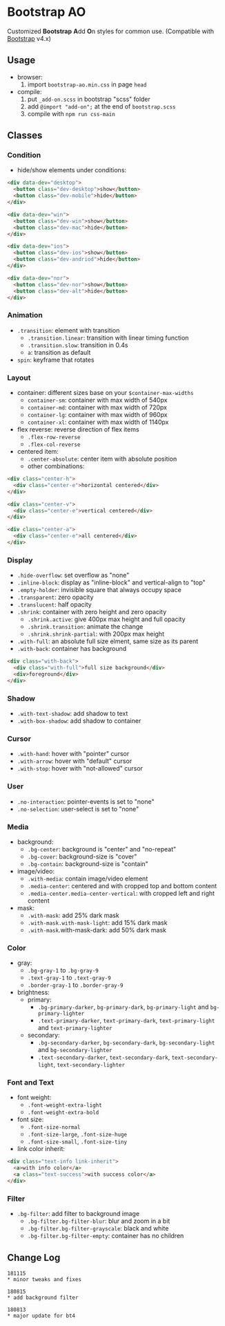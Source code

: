 # Bootstrap AO

Customized **Bootstrap** **A**dd **O**n styles for common use.
(Compatible with [Bootstrap](https://github.com/twbs/bootstrap) v4.x)

## Usage

* browser:
  1. import `bootstrap-ao.min.css` in page `head`
* compile:
  1. put `_add-on.scss` in bootstrap "scss" folder
  1. add `@import "add-on";` at the end of `bootstrap.scss`
  1. compile with `npm run css-main`

## Classes

### Condition

* hide/show elements under conditions:

```html
<div data-dev="desktop">
  <button class="dev-desktop">show</button>
  <button class="dev-mobile">hide</button>
</div>
```

```html
<div data-dev="win">
  <button class="dev-win">show</button>
  <button class="dev-mac">hide</button>
</div>
```

```html
<div data-dev="ios">
  <button class="dev-ios">show</button>
  <button class="dev-andriod">hide</button>
</div>
```

```html
<div data-dev="nor">
  <button class="dev-nor">show</button>
  <button class="dev-alt">hide</button>
</div>
```

### Animation

* `.transition`: element with transition
  * `.transition.linear`: transition with linear timing function
  * `.transition.slow`: transition in 0.4s
  * `a`: transition as default
* `spin`: keyframe that rotates

### Layout

* container: different sizes base on your `$container-max-widths`
  * `container-sm`: container with max width of 540px
  * `container-md`: container with max width of 720px
  * `container-lg`: container with max width of 960px
  * `container-xl`: container with max width of 1140px
* flex reverse: reverse direction of flex items
  * `.flex-row-reverse`
  * `.flex-col-reverse`
* centered item:
  * `.center-absolute`: center item with absolute position
  * other combinations:

```html
<div class="center-h">
  <div class="center-e">horizontal centered</div>
</div>
```

```html
<div class="center-v">
  <div class="center-e">vertical centered</div>
</div>
```

```html
<div class="center-a">
  <div class="center-e">all centered</div>
</div>
```

### Display

* `.hide-overflow`: set overflow as "none"
* `.inline-block`: display as "inline-block" and vertical-align to "top"
* `.empty-holder`: invisible square that always occupy space
* `.transparent`: zero opacity
* `.translucent`: half opacity
* `.shrink`: container with zero height and zero opacity
  * `.shrink.active`: give 400px max height and full opacity
  * `.shrink.transition`: animate the change
  * `.shrink.shrink-partial`: with 200px max height
* `.with-full`: an absolute full size elment, same size as its parent
* `.with-back`: container has background

```html
<div class="with-back">
  <div class="with-full">full size background</div>
  <div>foreground</div>
</div>
```

### Shadow

* `.with-text-shadow`: add shadow to text
* `.with-box-shadow`: add shadow to container

### Cursor

* `.with-hand`: hover with "pointer" cursor
* `.with-arrow`: hover with "default" cursor
* `.with-stop`: hover with "not-allowed" cursor

### User

* `.no-interaction`: pointer-events is set to "none"
* `.no-selection`: user-select is set to "none"

### Media

* background:
  * `.bg-center`: background is "center" and "no-repeat"
  * `.bg-cover`: background-size is "cover"
  * `.bg-contain`: background-size is "contain"
* image/video:
  * `.with-media`: contain image/video element
  * `.media-center`: centered and with cropped top and bottom content
  * `.media-center.media-center-vertical`: with cropped left and right content
* mask:
  * `.with-mask`: add 25% dark mask
  * `.with-mask.with-mask-light`: add 15% dark mask
  * `.with-mask`.with-mask-dark: add 50% dark mask

### Color

* gray:
  * `.bg-gray-1` to `.bg-gray-9`
  * `.text-gray-1` to `.text-gray-9`
  * `.border-gray-1` to `.border-gray-9`
* brightness:
  * primary:
    * `.bg-primary-darker`, `bg-primary-dark`, `bg-primary-light` and `bg-primary-lighter`
    * `.text-primary-darker`, `text-primary-dark`, `text-primary-light` and `text-primary-lighter`
  * secondary:
    * `.bg-secondary-darker`, `bg-secondary-dark`, `bg-secondary-light` and `bg-secondary-lighter`
    * `.text-secondary-darker`, `text-secondary-dark`, `text-secondary-light`, `text-secondary-lighter`

### Font and Text

* font weight:
  * `.font-weight-extra-light`
  * `.font-weight-extra-bold`
* font size:
  * `.font-size-normal`
  * `.font-size-large`, `.font-size-huge`
  * `.font-size-small`, `.font-size-tiny`
* link color inherit:

```html
<div class="text-info link-inherit">
  <a>with info color</a>
  <a class="text-success">with success color</a>
</div>
```

### Filter

* `.bg-filter`: add filter to background image
  * `.bg-filter.bg-filter-blur`: blur and zoom in a bit
  * `.bg-filter.bg-filter-grayscale`: black and white
  * `.bg-filter.bg-filter-empty`: container has no children

## Change Log

```text
181115
* minor tweaks and fixes
```

```text
180815
* add background filter
```

```text
180813
* major update for bt4
```